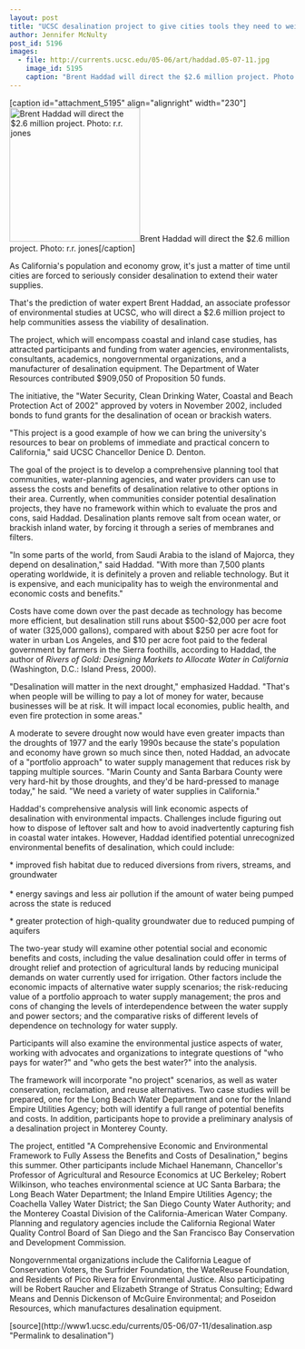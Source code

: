 ```yaml
---
layout: post
title: "UCSC desalination project to give cities tools they need to weigh pros and cons"
author: Jennifer McNulty 
post_id: 5196
images:
  - file: http://currents.ucsc.edu/05-06/art/haddad.05-07-11.jpg
    image_id: 5195
    caption: "Brent Haddad will direct the $2.6 million project. Photo: r.r. jones"
---
```


[caption id="attachment_5195" align="alignright" width="230"]<a href="http://localhost/mysite/wp-content/uploads/2005/07/haddad.05-07-11.jpg"><img class="size-full wp-image-5195" src="http://localhost/mysite/wp-content/uploads/2005/07/haddad.05-07-11.jpg" alt="Brent Haddad will direct the $2.6 million project. Photo: r.r. jones" width="230" height="236" /></a>Brent Haddad will direct the $2.6 million project. Photo: r.r. jones[/caption]
<a name="content" id="content"></a>
<p>
  As California's population and economy grow, it's just a matter of time until cities are forced to seriously consider desalination to extend their water supplies.
</p>
<p>
  That's the prediction of water expert Brent Haddad, an associate professor of environmental studies at UCSC, who will direct a $2.6 million project to help communities assess the viability of desalination.
</p>
<p>
  The project, which will encompass coastal and inland case studies, has attracted participants and funding from water agencies, environmentalists, consultants, academics, nongovernmental organizations, and a manufacturer of desalination equipment. The Department of Water Resources contributed $909,050 of Proposition 50 funds.
</p>
<p>
  The initiative, the "Water Security, Clean Drinking Water, Coastal and Beach Protection Act of 2002" approved by voters in November 2002, included bonds to fund grants for the desalination of ocean or brackish waters.
</p>
<p>
  "This project is a good example of how we can bring the university's resources to bear on problems of immediate and practical concern to California," said UCSC Chancellor Denice D. Denton.
</p>
<p>
  The goal of the project is to develop a comprehensive planning tool that communities, water-planning agencies, and water providers can use to assess the costs and benefits of desalination relative to other options in their area. Currently, when communities consider potential desalination projects, they have no framework within which to evaluate the pros and cons, said Haddad. Desalination plants remove salt from ocean water, or brackish inland water, by forcing it through a series of membranes and filters.
</p>
<p>
  "In some parts of the world, from Saudi Arabia to the island of Majorca, they depend on desalination," said Haddad. "With more than 7,500 plants operating worldwide, it is definitely a proven and reliable technology. But it is expensive, and each municipality has to weigh the environmental and economic costs and benefits."
</p>
<p>
  Costs have come down over the past decade as technology has become more efficient, but desalination still runs about $500-$2,000 per acre foot of water (325,000 gallons), compared with about $250 per acre foot for water in urban Los Angeles, and $10 per acre foot paid to the federal government by farmers in the Sierra foothills, according to Haddad, the author of <i>Rivers of Gold: Designing Markets to Allocate Water in California</i> (Washington, D.C.: Island Press, 2000).
</p>
<p>
  "Desalination will matter in the next drought," emphasized Haddad. "That's when people will be willing to pay a lot of money for water, because businesses will be at risk. It will impact local economies, public health, and even fire protection in some areas."
</p>
<p>
  A moderate to severe drought now would have even greater impacts than the droughts of 1977 and the early 1990s because the state's population and economy have grown so much since then, noted Haddad, an advocate of a "portfolio approach" to water supply management that reduces risk by tapping multiple sources. "Marin County and Santa Barbara County were very hard-hit by those droughts, and they'd be hard-pressed to manage today," he said. "We need a variety of water supplies in California."
</p>
<p>
  Haddad's comprehensive analysis will link economic aspects of desalination with environmental impacts. Challenges include figuring out how to dispose of leftover salt and how to avoid inadvertently capturing fish in coastal water intakes. However, Haddad identified potential unrecognized environmental benefits of desalination, which could include:
</p>
<p>
  * improved fish habitat due to reduced diversions from rivers, streams, and groundwater<br>
  <br>
  * energy savings and less air pollution if the amount of water being pumped across the state is reduced
</p>
<p>
  * greater protection of high-quality groundwater due to reduced pumping of aquifers
</p>
<p>
  The two-year study will examine other potential social and economic benefits and costs, including the value desalination could offer in terms of drought relief and protection of agricultural lands by reducing municipal demands on water currently used for irrigation. Other factors include the economic impacts of alternative water supply scenarios; the risk-reducing value of a portfolio approach to water supply management; the pros and cons of changing the levels of interdependence between the water supply and power sectors; and the comparative risks of different levels of dependence on technology for water supply.
</p>
<p>
  Participants will also examine the environmental justice aspects of water, working with advocates and organizations to integrate questions of "who pays for water?" and "who gets the best water?" into the analysis.
</p>
<p>
  The framework will incorporate "no project" scenarios, as well as water conservation, reclamation, and reuse alternatives. Two case studies will be prepared, one for the Long Beach Water Department and one for the Inland Empire Utilities Agency; both will identify a full range of potential benefits and costs. In addition, participants hope to provide a preliminary analysis of a desalination project in Monterey County.
</p>
<p>
  The project, entitled "A Comprehensive Economic and Environmental Framework to Fully Assess the Benefits and Costs of Desalination," begins this summer. Other participants include Michael Hanemann, Chancellor's Professor of Agricultural and Resource Economics at UC Berkeley; Robert Wilkinson, who teaches environmental science at UC Santa Barbara; the Long Beach Water Department; the Inland Empire Utilities Agency; the Coachella Valley Water District; the San Diego County Water Authority; and the Monterey Coastal Division of the California-American Water Company. Planning and regulatory agencies include the California Regional Water Quality Control Board of San Diego and the San Francisco Bay Conservation and Development Commission.
</p>
<p>
  Nongovernmental organizations include the California League of Conservation Voters, the Surfrider Foundation, the WateReuse Foundation, and Residents of Pico Rivera for Environmental Justice. Also participating will be Robert Raucher and Elizabeth Strange of Stratus Consulting; Edward Means and Dennis Dickenson of McGuire Environmental; and Poseidon Resources, which manufactures desalination equipment.
</p>
[source](http://www1.ucsc.edu/currents/05-06/07-11/desalination.asp "Permalink to desalination")
